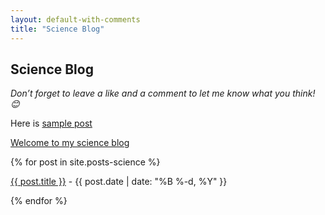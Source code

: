 ```yaml
---
layout: default-with-comments
title: "Science Blog"
---
```


## Science Blog
*Don’t forget to leave a like and a comment to let me know what you think! 😊*

Here is [sample post](/_posts-science/2023-04-05-test.md_)

[Welcome to my science blog](/_posts-science/2023-04-05-Welcome%20to%20my%20science%20blog.md)

<div class="row g-5 mb-5">
  <div class="col-md-12 justify">
    {% for post in site.posts-science %}
      <p><a href="{{ site.github.url }}/{{ post.url }}">{{ post.title }}</a> - {{ post.date | date: "%B %-d, %Y" }}</p>
    {% endfor %}
  </div>
</div>
